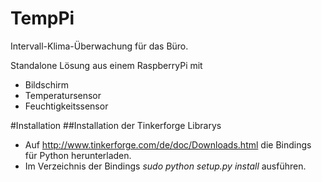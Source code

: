# TempPi
Intervall-Klima-Überwachung für das Büro.

Standalone Lösung aus einem RaspberryPi mit
- Bildschirm
- Temperatursensor
- Feuchtigkeitssensor 

#Installation
##Installation der Tinkerforge Librarys
- Auf http://www.tinkerforge.com/de/doc/Downloads.html die Bindings für Python herunterladen.
- Im Verzeichnis der Bindings _sudo python setup.py install_ ausführen.